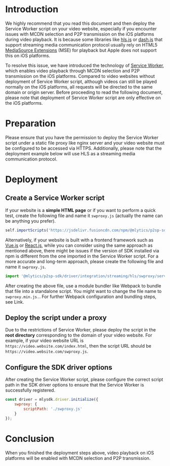 # Introduction

We highly recommend that you read this document and then deploy the Service Worker script on your video website, especially if you encounter issues with MCDN selection and P2P transmission on the iOS platforms during video playback. It is because some libraries like [hls.js](https://github.com/video-dev/hls.js/) or [dash.js](https://github.com/Dash-Industry-Forum/dash.js/) that support streaming media communication protocol usually rely on HTML5 [MediaSource Extensions](https://developer.mozilla.org/en-US/docs/Web/API/Media_Source_Extensions_API) (MSE) for playback but Apple does not support this on iOS platforms.

To resolve this issue, we have introduced the technology of [Service Worker](https://developer.mozilla.org/en-US/docs/Web/API/Service_Worker_API), which enables video playback through MCDN selection and P2P transmission on the iOS platforms. Compared to video websites without deployment of Service Worker script, although videos can still be played normally on the iOS platforms, all requests will be directed to the same domain or origin server. Before proceeding to read the following document, please note that deployment of Service Worker script are only effective on the iOS platforms.

# Preparation

Please ensure that you have the permission to deploy the Service Worker script under a static file proxy like nginx server and your video website must be configured to be accessed via HTTPS. Additionally, please note that the deployment example below will use HLS as a streaming media communication protocol.

# Deployment

## Create a Service Worker script

If your website is a **simple HTML page** or if you want to perform a quick test, create the following file and name it `swproxy.js` (actually the name can be anything you prefer).

```javascript
self.importScripts('https://jsdelivr.fusioncdn.com/npm/@mlytics/p2sp-sdk@latest/bundle/integration/streaming/swproxy-hls.min.js');
```

Alternatively, if your website is built with a frontend framework such as [Vue.js](https://vuejs.org/) or [React.js](https://react.dev/), while you can consider using the same approach as mentioned above, there might be issues if the version of SDK installed via npm is different from the one imported in the Service Worker script. For a more accurate and long-term approach, please create the following file and name it `swproxy.js`.

```javascript
import '@mlytics/p2sp-sdk/driver/integration/streaming/hls/swproxy/server';
```

After creating the above file, use a module bundler like Webpack to bundle that file into a standalone script. You might want to change the file name to `swproxy.min.js.`. For further Webpack configuration and bundling steps, see Link.

## Deploy the script under a proxy

Due to the restrictions of Service Worker, please deploy the script in the **root directory** corresponding to the domain of your video website. For example, if your video website URL is `https://video.website.com/index.html`, then the script URL should be `https://video.website.com/swproxy.js`.

## Configure the SDK driver options

After creating the Service Worker script, please configure the correct script path in the SDK driver options to ensure that the Service Worker is successfully registered.

```javascript
const driver = mlysdk.driver.initialize({
    swproxy: {
        scriptPath: './swproxy.js'
    }
});
```

# Conclusion

When you finished the deployment steps above, video playback on iOS platforms will be enabled with MCDN selection and P2P transmission.
